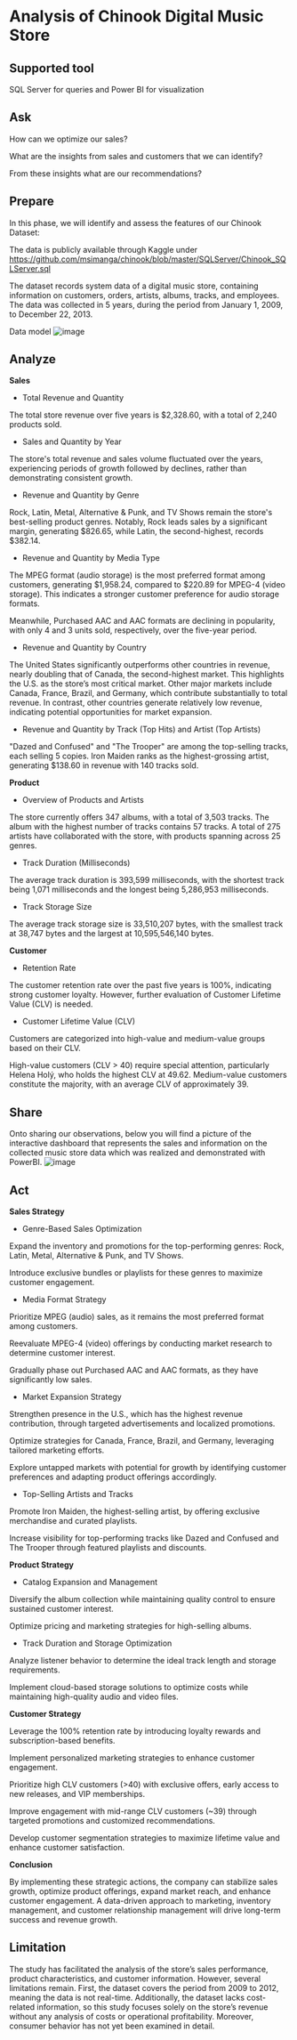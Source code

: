 # Analysis of Chinook Digital Music Store
## Supported tool 
SQL Server for queries and Power BI for visualization 
## Ask

How can we optimize our sales?

What are the insights from sales and customers that we can identify?

From these insights what are our recommendations?
## Prepare
In this phase, we will identify and assess the features of our Chinook Dataset:

The data is publicly available through Kaggle under https://github.com/msimanga/chinook/blob/master/SQLServer/Chinook_SQLServer.sql

The dataset records system data of a digital music store, containing information on customers, orders, artists, albums, tracks, and employees. The data was collected in 5 years,  during the period from January 1, 2009, to December 22, 2013.


Data model
![image](https://github.com/user-attachments/assets/0a84e1cf-88cb-441e-8778-f53c14a74b70)



## Analyze

**Sales**

* Total Revenue and Quantity

The total store revenue over five years is $2,328.60, with a total of 2,240 products sold.

* Sales and Quantity by Year

The store's total revenue and sales volume fluctuated over the years, experiencing periods of growth followed by declines, rather than demonstrating consistent growth.

* Revenue and Quantity by Genre

Rock, Latin, Metal, Alternative & Punk, and TV Shows remain the store's best-selling product genres. Notably, Rock leads sales by a significant margin, generating $826.65, while Latin, the second-highest, records $382.14.

* Revenue and Quantity by Media Type

The MPEG format (audio storage) is the most preferred format among customers, generating $1,958.24, compared to $220.89 for MPEG-4 (video storage). This indicates a stronger customer preference for audio storage formats.

Meanwhile, Purchased AAC and AAC formats are declining in popularity, with only 4 and 3 units sold, respectively, over the five-year period.

* Revenue and Quantity by Country

The United States significantly outperforms other countries in revenue, nearly doubling that of Canada, the second-highest market. This highlights the U.S. as the store’s most critical market.
Other major markets include Canada, France, Brazil, and Germany, which contribute substantially to total revenue. In contrast, other countries generate relatively low revenue, indicating potential opportunities for market expansion.

* Revenue and Quantity by Track (Top Hits) and Artist (Top Artists)

"Dazed and Confused" and "The Trooper" are among the top-selling tracks, each selling 5 copies.
Iron Maiden ranks as the highest-grossing artist, generating $138.60 in revenue with 140 tracks sold.

**Product**

* Overview of Products and Artists

The store currently offers 347 albums, with a total of 3,503 tracks.
The album with the highest number of tracks contains 57 tracks.
A total of 275 artists have collaborated with the store, with products spanning across 25 genres.

* Track Duration (Milliseconds)

The average track duration is 393,599 milliseconds, with the shortest track being 1,071 milliseconds and the longest being 5,286,953 milliseconds.

* Track Storage Size

The average track storage size is 33,510,207 bytes, with the smallest track at 38,747 bytes and the largest at 10,595,546,140 bytes.

**Customer**

* Retention Rate

The customer retention rate over the past five years is 100%, indicating strong customer loyalty. However, further evaluation of Customer Lifetime Value (CLV) is needed.

* Customer Lifetime Value (CLV)

Customers are categorized into high-value and medium-value groups based on their CLV.

High-value customers (CLV > 40) require special attention, particularly Helena Holý, who holds the highest CLV at 49.62.
Medium-value customers constitute the majority, with an average CLV of approximately 39.

## Share
Onto sharing our observations, below you will find a picture of the interactive dashboard that represents the sales and information on the collected music store data which was realized and demonstrated with PowerBI.
![image](https://github.com/user-attachments/assets/5b681df7-c62d-4d44-894e-0ddeff93a472)

## Act
**Sales Strategy**
* Genre-Based Sales Optimization

Expand the inventory and promotions for the top-performing genres: Rock, Latin, Metal, Alternative & Punk, and TV Shows.

Introduce exclusive bundles or playlists for these genres to maximize customer engagement.

* Media Format Strategy

Prioritize MPEG (audio) sales, as it remains the most preferred format among customers.

Reevaluate MPEG-4 (video) offerings by conducting market research to determine customer interest.

Gradually phase out Purchased AAC and AAC formats, as they have significantly low sales.

* Market Expansion Strategy

Strengthen presence in the U.S., which has the highest revenue contribution, through targeted advertisements and localized promotions.

Optimize strategies for Canada, France, Brazil, and Germany, leveraging tailored marketing efforts.

Explore untapped markets with potential for growth by identifying customer preferences and adapting product offerings accordingly.

* Top-Selling Artists and Tracks

Promote Iron Maiden, the highest-selling artist, by offering exclusive merchandise and curated playlists.

Increase visibility for top-performing tracks like Dazed and Confused and The Trooper through featured playlists and discounts.

**Product Strategy**

* Catalog Expansion and Management

Diversify the album collection while maintaining quality control to ensure sustained customer interest.

Optimize pricing and marketing strategies for high-selling albums.

* Track Duration and Storage Optimization

Analyze listener behavior to determine the ideal track length and storage requirements.

Implement cloud-based storage solutions to optimize costs while maintaining high-quality audio and video files.

**Customer Strategy**

Leverage the 100% retention rate by introducing loyalty rewards and subscription-based benefits.

Implement personalized marketing strategies to enhance customer engagement.

Prioritize high CLV customers (>40) with exclusive offers, early access to new releases, and VIP memberships.

Improve engagement with mid-range CLV customers (~39) through targeted promotions and customized recommendations.

Develop customer segmentation strategies to maximize lifetime value and enhance customer satisfaction.

**Conclusion**

By implementing these strategic actions, the company can stabilize sales growth, optimize product offerings, expand market reach, and enhance customer engagement. A data-driven approach to marketing, inventory management, and customer relationship management will drive long-term success and revenue growth.
## Limitation
The study has facilitated the analysis of the store’s sales performance, product characteristics, and customer information. However, several limitations remain. First, the dataset covers the period from 2009 to 2012, meaning the data is not real-time. Additionally, the dataset lacks cost-related information, so this study focuses solely on the store’s revenue without any analysis of costs or operational profitability. Moreover, consumer behavior has not yet been examined in detail.
